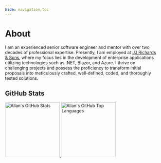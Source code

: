 ```yaml
---
hide: navigation,toc
---
```


# About

I am an experienced senior software engineer and mentor with over two decades of professional expertise. Presently, I am employed at [JJ Richards & Sons](https://www.jjrichards.com.au/jjs-waste-recycling), where my focus lies in the development of enterprise applications utilizing technologies such as .NET, Blazor, and Azure. I thrive on challenging projects and possess the proficiency to transform initial proposals into meticulously crafted, well-defined, coded, and thoroughly tested solutions.

## GitHub Stats

<a href="https://github.com/allann">
  <img height="180em" src="https://github-readme-stats.vercel.app/api?username=Allann&show_icons=true&theme=shades-of-purple&count_private=true" alt="Allan's GitHub Stats" />
  <img height="180em" src="https://github-readme-stats.vercel.app/api/top-langs/?username=Allann&theme=shades-of-purple&layout=compact" 
    alt="Allan's GitHub Top Languages" />
</a>
